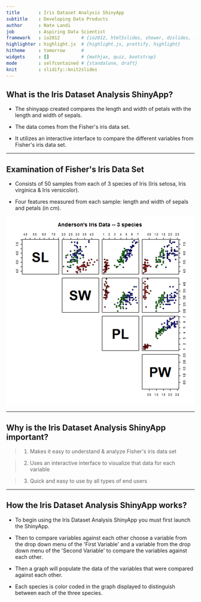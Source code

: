 ```yaml
---
title       : Iris Dataset Analysis ShinyApp
subtitle    : Developing Data Products
author      : Nate Landi
job         : Aspiring Data Scientist
framework   : io2012        # {io2012, html5slides, shower, dzslides, ...}
highlighter : highlight.js  # {highlight.js, prettify, highlight}
hitheme     : tomorrow      # 
widgets     : []            # {mathjax, quiz, bootstrap}
mode        : selfcontained # {standalone, draft}
knit        : slidify::knit2slides
---
```


## What is the Iris Dataset Analysis ShinyApp?

 - The shinyapp created compares the length and width of petals with the length and width of sepals.

 - The data comes from the Fisher's iris data set.

 - It utilizes an interactive interface to compare the different variables from Fisher's iris data set.

---

## Examination of Fisher's Iris Data Set

 - Consists of 50 samples from each of 3 species of Iris (Iris setosa, Iris virginica & Iris versicolor).

 - Four features measured from each sample: length and width of sepals and petals (in cm).

![plot of chunk unnamed-chunk-1](assets/fig/unnamed-chunk-1-1.png) 

---

## Why is the Iris Dataset Analysis ShinyApp important?

> 1. Makes it easy to understand & analyze Fisher's iris data set

> 2. Uses an interactive interface to visualize that data for each variable

> 3. Quick and easy to use by all types of end users

---

## How the Iris Dataset Analysis ShinyApp works?

 - To begin using the Iris Dataset Analysis ShinyApp you must first launch the ShinyApp.
 
 - Then to compare variables against each other choose a variable from the drop down menu of the 'First Variable' and a variable from the drop down menu of the 'Second Variable' to compare the variables against each other.
 
 - Then a graph will populate the data of the variables that were compared against each other.
 
 - Each species is color coded in the graph displayed to distinguish between each of the three species.
 
